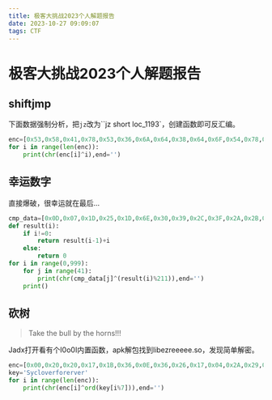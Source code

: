 ```yaml
---
title: 极客大挑战2023个人解题报告
date: 2023-10-27 09:09:07
tags: CTF
---
```


# 极客大挑战2023个人解题报告

## shiftjmp

下面数据强制分析，把`jz`改为``jz      short loc_1193`，创建函数即可反汇编。

```python
enc=[0x53,0x58,0x41,0x78,0x53,0x36,0x6A,0x64,0x38,0x64,0x6F,0x54,0x78,0x42,0x51,0x7B,0x78,0x22,0x4D,0x61,0x27,0x63,0x73,0x45,0x2D,0x7C,0x45,0x6C,0x2C,0x6F,0x2F,0x7B,0x5E,0x5C,0x00]
for i in range(len(enc)):
    print(chr(enc[i]^i),end='')
```

## 幸运数字

直接爆破，很幸运就在最后...

```python
cmp_data=[0x0D,0x07,0x1D,0x25,0x1D,0x6E,0x30,0x39,0x2C,0x3F,0x2A,0x2B,0x32,0x3F,0x2A,0x37,0x6E,0x30,0x30,0x30,0x30,0x2D,0x01,0x07,0x31,0x2B,0x01,0x39,0x1F,0x3B,0x2D,0x2D,0x1B,0x3A,0x01,0x0C,0x6f,0x39,0x36,0x2a,0x23]
def result(i):
    if i!=0:
        return result(i-1)+i
    else:
        return 0
for i in range(0,999):
    for j in range(41):
        print(chr(cmp_data[j]^(result(i)%211)),end='')
    print()
```

## 砍树

> Take the bull by the horns!!!

Jadx打开看有个I0o0I内置函数，apk解包找到libezreeeee.so，发现简单解密。

```python
enc=[0x00,0x20,0x20,0x17,0x1B,0x36,0x0E,0x36,0x26,0x17,0x04,0x2A,0x29,0x07,0x26,0x15,0x52,0x33,0x2D,0x0F,0x3A,0x27,0x11,0x06,0x33,0x07,0x46,0x17,0x3D,0x0A,0x3C,0x38,0x2e,0x22,0x18]
key='Sycloverforerver'
for i in range(len(enc)):
    print(chr(enc[i]^ord(key[i%7])),end='')
```

